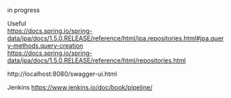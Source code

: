 in progress   
    
Useful    
https://docs.spring.io/spring-data/jpa/docs/1.5.0.RELEASE/reference/html/jpa.repositories.html#jpa.query-methods.query-creation    
https://docs.spring.io/spring-data/jpa/docs/1.5.0.RELEASE/reference/html/repositories.html

http://localhost:8080/swagger-ui.html

Jenkins
https://www.jenkins.io/doc/book/pipeline/